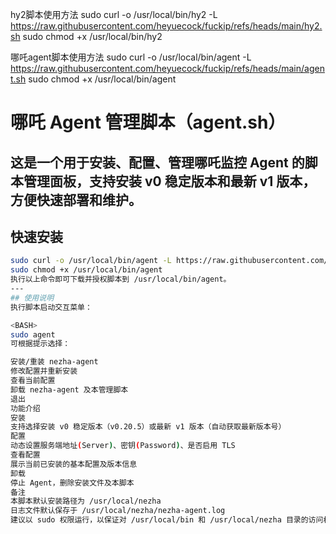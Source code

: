 hy2脚本使用方法
sudo curl -o /usr/local/bin/hy2 -L https://raw.githubusercontent.com/heyuecock/fuckip/refs/heads/main/hy2.sh
sudo chmod +x /usr/local/bin/hy2

哪吒agent脚本使用方法
sudo curl -o /usr/local/bin/agent -L https://raw.githubusercontent.com/heyuecock/fuckip/refs/heads/main/agent.sh
sudo chmod +x /usr/local/bin/agent

# 哪吒 Agent 管理脚本（agent.sh）
这是一个用于安装、配置、管理哪吒监控 Agent 的脚本管理面板，支持安装 v0 稳定版本和最新 v1 版本，方便快速部署和维护。
---
## 快速安装
```bash
sudo curl -o /usr/local/bin/agent -L https://raw.githubusercontent.com/heyuecock/fuckip/refs/heads/main/agent.sh
sudo chmod +x /usr/local/bin/agent
执行以上命令即可下载并授权脚本到 /usr/local/bin/agent。
---
## 使用说明
执行脚本启动交互菜单：

<BASH>
sudo agent
可根据提示选择：

安装/重装 nezha-agent
修改配置并重新安装
查看当前配置
卸载 nezha-agent 及本管理脚本
退出
功能介绍
安装
支持选择安装 v0 稳定版本（v0.20.5）或最新 v1 版本（自动获取最新版本号）
配置
动态设置服务端地址(Server)、密钥(Password)、是否启用 TLS
查看配置
展示当前已安装的基本配置及版本信息
卸载
停止 Agent，删除安装文件及本脚本
备注
本脚本默认安装路径为 /usr/local/nezha
日志文件默认保存于 /usr/local/nezha/nezha-agent.log
建议以 sudo 权限运行，以保证对 /usr/local/bin 和 /usr/local/nezha 目录的访问权限
